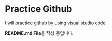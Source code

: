# Practice Github

I will practice github by using visual studio code.



**README.md File**을 작성 중입니다.